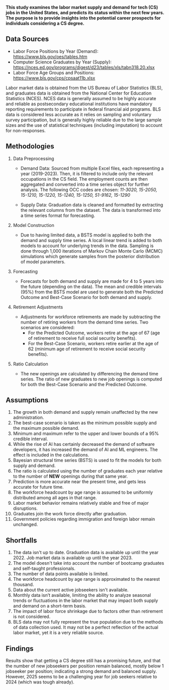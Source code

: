 **This study examines the labor market supply and demand for tech (CS) jobs in the United States, and predicts its status within the next few years. The purpose is to provide insights into the potential career prospects for individuals considering a CS degree.**

## Data Sources
- Labor Force Positions by Year (Demand): https://www.bls.gov/oes/tables.htm
- Computer Science Graduates by Year (Supply): https://nces.ed.gov/programs/digest/d23/tables/xls/tabn318.20.xlsx
- Labor Force Age Groups and Positions: https://www.bls.gov/cps/cpsaat11b.xlsx

Labor market data is obtained from the US Bureau of Labor Statistics (BLS), and graduates data is obtained from the National Center for Education Statistics (NCES). NCES data is generally assumed to be highly accurate and reliable as postsecondary educational institutions have mandatory reporting requirements to participate in federal financial aid programs. BLS data is considered less accurate as it relies on sampling and voluntary survey participation, but is generally highly reliable due to the large sample sizes and the use of statistical techniques (including imputation) to account for non-responses.

## Methodologies
1. Data Preprocessing
	- Demand Data: Sourced from multiple Excel files, each representing a year (2019-2023). Then, it is filtered to include only the relevant occupations in the CS field. The employment counts are then aggregated and converted into a time series object for further analysis. The following OCC codes are chosen: *11-3020, 15-2050, 15-1210, 15-1220, 15-1240, 15-1250, 51-9162, 15-1290*

	- Supply Data: Graduation data is cleaned and formatted by extracting the relevant columns from the dataset. The data is transformed into a time series format for forecasting.

2. Model Construction
	- Due to having limited data, a BSTS model is applied to both the demand and supply time series. A local linear trend is added to both models to account for underlying trends in the data. Sampling is done through 1,000 iterations of Markov Chain Monte Carlo (MCMC) simulations which generate samples from the posterior distribution of model parameters.

3. Forecasting
	- Forecasts for both demand and supply are made for 4 to 5 years into the future (depending on the data). The mean and credible intervals (95%) from the BSTS model are used to generate both the Predicted Outcome and Best-Case Scenario for both demand and supply.

4. Retirement Adjustments
	- Adjustments for workforce retirements are made by subtracting the number of retiring workers from the demand time series. Two scenarios are considered:
		 - For the Predicted Outcome, workers retire at the age of 67 (age of retirement to receive full social security benefits).
		 - For the Best-Case Scenario, workers retire earlier at the age of 62 (minimum age of retirement to receive social security benefits).

5. Ratio Calculation
	- The new openings are calculated by differencing the demand time series. The ratio of new graduates to new job openings is computed for both the Best-Case Scenario and the Predicted Outcome.

## Assumptions
1. The growth in both demand and supply remain unaffected by the new administration.
2. The best-case scenario is taken as the minimum possible supply and the maximum possible demand.
3. Minimum and maximum refer to the upper and lower bounds of a 95% credible interval.
4. While the rise of AI has certainly decreased the demand of software developers, it has increased the demand of AI and ML engineers. The effect is included in the calculations.
5. Bayesian structural time series (BSTS) is used to fit the models for both supply and demand.
6. The ratio is calculated using the number of graduates each year relative to the number of **NEW** openings during that same year.
7. Prediction is more accurate near the present time, and gets less accurate for future time.
8. The workforce headcount by age range is assumed to be uniformly distributed among all ages in that range.
9. Labor market behavior remains relatively stable and free of major disruptions.
10. Graduates join the work force directly after graduation.
11. Government policies regarding immigration and foreign labor remain unchanged.

## Shortfalls
1. The data isn't up to date. Graduation data is available up until the year 2022. Job market data is available up until the year 2023.
2. The model doesn't take into account the number of bootcamp graduates and self-taught professionals.
3. The number of data points available is limited.
4. The workforce headcount by age range is approximated to the nearest thousand.
5. Data about the current active jobseekers isn't available.
6. Monthly data isn’t available, limiting the ability to analyze seasonal trends or fluctuations in the labor market that may impact both supply and demand on a short-term basis.
7. The impact of labor force shrinkage due to factors other than retirement is not considered.
8. BLS data may not fully represent the true population due to the methods of data collection used. It may not be a perfect reflection of the actual labor market, yet it is a very reliable source.

## Findings

Results show that getting a CS degree still has a promising future, and that the number of new jobseekers per position remain balanced, mostly below 1 jobseeker per position; indicating a strong demand and balanced supply. However, 2025 seems to be a challenging year for job seekers relative to 2024 (which was tough already).